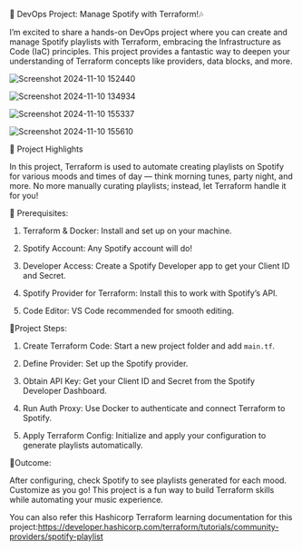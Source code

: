 🚀 DevOps Project: Manage Spotify with Terraform!🎶


I’m excited to share a hands-on DevOps project where you can create and manage Spotify playlists with Terraform, embracing the Infrastructure as Code (IaC) principles. This project provides a fantastic way to deepen your understanding of Terraform concepts like providers, data blocks, and more.

![Screenshot 2024-11-10 152440](https://github.com/user-attachments/assets/c8b50d95-5ac0-4c6a-84d6-3e82552dac2e)

![Screenshot 2024-11-10 134934](https://github.com/user-attachments/assets/952ae795-6f2e-49bb-80cf-7174ce8d2175)

![Screenshot 2024-11-10 155337](https://github.com/user-attachments/assets/6e5540a9-0d98-4190-afa5-70b6e96dc949)

![Screenshot 2024-11-10 155610](https://github.com/user-attachments/assets/e6a958cf-9a1e-42a0-9e90-ad50b5ca24f4)

🌟 Project Highlights

In this project, Terraform is used to automate creating playlists on Spotify for various moods and times of day — think morning tunes, party night, and more. No more manually curating playlists; instead, let Terraform handle it for you!



🔧 Prerequisites:

1. Terraform & Docker: Install and set up on your machine.

2. Spotify Account: Any Spotify account will do!

3. Developer Access: Create a Spotify Developer app to get your Client ID and Secret.

4. Spotify Provider for Terraform: Install this to work with Spotify’s API.

5. Code Editor: VS Code recommended for smooth editing.



📝Project Steps:

1. Create Terraform Code: Start a new project folder and add `main.tf`.

2. Define Provider: Set up the Spotify provider.

3. Obtain API Key: Get your Client ID and Secret from the Spotify Developer Dashboard.

4. Run Auth Proxy: Use Docker to authenticate and connect Terraform to Spotify.

5. Apply Terraform Config: Initialize and apply your configuration to generate playlists automatically.



🎉Outcome:

After configuring, check Spotify to see playlists generated for each mood. Customize as you go! This project is a fun way to build Terraform skills while automating your music experience.


You can also refer this Hashicorp Terraform learning documentation for this project:https://developer.hashicorp.com/terraform/tutorials/community-providers/spotify-playlist
